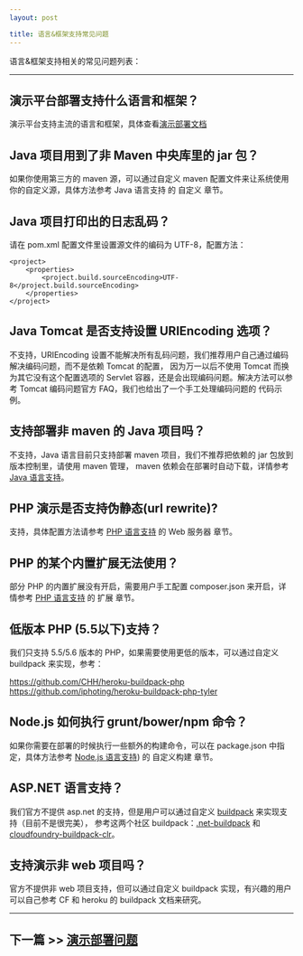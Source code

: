 ```yaml
---
layout: post

title: 语言&框架支持常见问题
---
```


语言&框架支持相关的常见问题列表：

---

## 演示平台部署支持什么语言和框架？

演示平台支持主流的语言和框架，具体查看[演示部署文档](http://docs.coding.io/)

## Java 项目用到了非 Maven 中央库里的 jar 包？

如果你使用第三方的 maven 源，可以通过自定义 maven 配置文件来让系统使用你的自定义源，具体方法参考 Java 语言支持 的 自定义 章节。

## Java 项目打印出的日志乱码？

请在 pom.xml 配置文件里设置源文件的编码为 UTF-8，配置方法：

    <project>
        <properties>
            <project.build.sourceEncoding>UTF-8</project.build.sourceEncoding>
        </properties>
    </project>

## Java Tomcat 是否支持设置 URIEncoding 选项？

不支持，URIEncoding 设置不能解决所有乱码问题，我们推荐用户自己通过编码解决编码问题，而不是依赖 Tomcat 的配置， 因为万一以后不使用 Tomcat 而换为其它没有这个配置选项的 Servlet 容器，还是会出现编码问题。解决方法可以参考 Tomcat 编码问题官方 FAQ，我们也给出了一个手工处理编码问题的 代码示例。

## 支持部署非 maven 的 Java 项目吗？

不支持，Java 语言目前只支持部署 maven 项目，我们不推荐把依赖的 jar 包放到版本控制里，请使用 maven 管理， maven 依赖会在部署时自动下载，详情参考 [Java 语言支持](http://docs.coding.io/languages/java/)。

## PHP 演示是否支持伪静态(url rewrite)?

支持，具体配置方法请参考 [PHP 语言支持](http://docs.coding.io/languages/php/) 的 Web 服务器 章节。

## PHP 的某个内置扩展无法使用？

部分 PHP 的内置扩展没有开启，需要用户手工配置 composer.json 来开启，详情参考 [PHP 语言支持](http://docs.coding.io/languages/php/) 的 扩展 章节。

## 低版本 PHP (5.5以下)支持？

我们只支持 5.5/5.6 版本的 PHP，如果需要使用更低的版本，可以通过自定义 buildpack 来实现，参考：

https://github.com/CHH/heroku-buildpack-php
https://github.com/iphoting/heroku-buildpack-php-tyler

## Node.js 如何执行 grunt/bower/npm 命令？

如果你需要在部署的时候执行一些额外的构建命令，可以在 package.json 中指定，具体方法参考 [Node.js 语言支持](http://docs.coding.io/languages/nodejs/)) 的 自定义构建 章节。

## ASP.NET 语言支持？

我们官方不提供 asp.net 的支持，但是用户可以通过自定义 [buildpack](http://docs.coding.io/references/buildpack/) 来实现支持（目前不是很完美）， 参考这两个社区 buildpack：[.net-buildpack](https://github.com/cloudfoundry-community/.net-buildpack) 和 [cloudfoundry-buildpack-clr](https://github.com/cloudfoundry-incubator/cloudfoundry-buildpack-clr)。

## 支持演示非 web 项目吗？

官方不提供非 web 项目支持，但可以通过自定义 buildpack 实现，有兴趣的用户可以自己参考 CF 和 heroku 的 buildpack 文档来研究。

---

## 下一篇 >> [演示部署问题](/help/faq/paas/deploy.html)